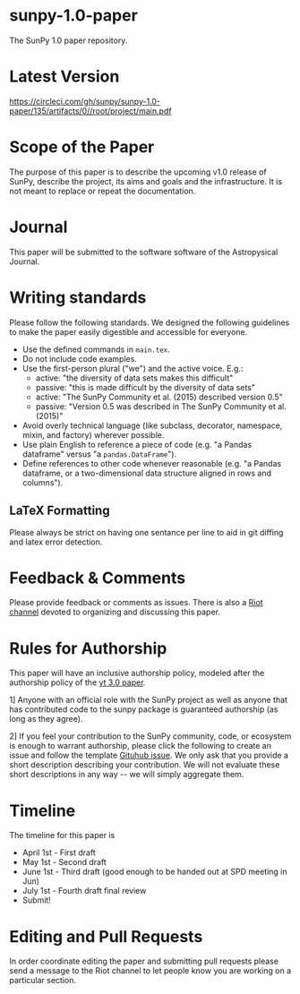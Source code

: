 # sunpy-1.0-paper
The SunPy 1.0 paper repository.

Latest Version
==============

https://circleci.com/gh/sunpy/sunpy-1.0-paper/135/artifacts/0//root/project/main.pdf

Scope of the Paper
==================
The purpose of this paper is to describe the upcoming v1.0 release of SunPy,
describe the project, its aims and goals and the infrastructure. It is not
meant to replace or repeat the documentation.

Journal
=======
This paper will be submitted to the software software of the Astropysical
Journal.

Writing standards
=================
Please follow the following standards. We designed the following guidelines to make the paper easily digestible and accessible for everyone.

*  Use the defined commands in `main.tex`.
*  Do not include code examples.
*  Use the first-person plural ("we") and the active voice. E.g.:
    * active: "the diversity of data sets makes this difficult"
    * passive: "this is made difficult by the diversity of data sets"
    * active: "The SunPy Community et al. (2015) described version 0.5"
    * passive: "Version 0.5 was described in The SunPy Community et al. (2015)"
*  Avoid overly technical language (like subclass, decorator, namespace, mixin, and factory) wherever possible.
*  Use plain English to reference a piece of code (e.g. "a Pandas dataframe" versus "a `pandas.DataFrame`").
*  Define references to other code whenever reasonable (e.g. "a Pandas dataframe, or a two-dimensional data structure aligned in rows and columns").

LaTeX Formatting
----------------

Please always be strict on having one sentance per line to aid in git diffing and latex error detection.

Feedback & Comments
===================
Please provide feedback or comments as issues. There is also a
[Riot channel](https://riot.im/app/#/room/#sunpy_1.0_paper:openastronomy.org)
devoted to organizing and discussing this paper.

Rules for Authorship
====================
This paper will have an inclusive authorship policy, modeled after the authorship
policy of the [yt 3.0 paper](https://github.com/yt-project/yt-3.0-paper#authorship-policy).

1] Anyone with an official role with the SunPy project as well as anyone that
has contributed code to the sunpy package is guaranteed authorship (as long as they agree).

2] If you feel your contribution to the SunPy community, code, or ecosystem is enough to warrant authorship, please click the following to create an issue and follow the template [Gituhub issue](https://github.com/sunpy/sunpy-1.0-paper/issues/new?template=author_submission.md). We only ask that you provide a short description describing your contribution. We will not evaluate these short descriptions
in any way -- we will simply aggregate them.

Timeline
========
The timeline for this paper is
* April 1st - First draft
* May 1st - Second draft
* June 1st - Third draft (good enough to be handed out at SPD meeting in Jun)
* July 1st - Fourth draft final review
* Submit!

Editing and Pull Requests
=========================
In order coordinate editing the paper and submitting pull requests please send a message to the Riot channel to let people know you are working on a particular section.
